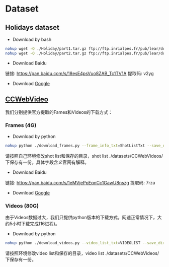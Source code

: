 # Dataset
## Holidays dataset
- Download by bash
```bash
nohup wget -O ./Holiday/part1.tar.gz ftp://ftp.inrialpes.fr/pub/lear/douze/data/jpg1.tar.gz > ./logs/download_jpg1.log &
nohup wget -O ./Holiday/part2.tar.gz ftp://ftp.inrialpes.fr/pub/lear/douze/data/jpg2.tar.gz > ./logs/download_jpg1.log &
```
- Download Baidu

链接: https://pan.baidu.com/s/18esE4psVuo8ZAB_Tc1TV1A 提取码: v2yg

- Download [Google](https://drive.google.com/drive/folders/1_DeVw45sR9BoJe1xojUfUX0DB3BMeCJS?usp=sharing)

## [CCWebVideo](http://vireo.cs.cityu.edu.hk/webvideo/Download.htm)
我们分别提供官方提取的Fames和Videos的下载方式：
### Frames (4G)
- Download by python
```bash
nohup python ./download_frames.py --frame_info_txt=ShotListTxt --save_dir='custom_dir' --num_processes=16
``` 
请按照自己环境修改shot list和保存的目录，shot list ./datasets/CCWebVideos/ 下保存有一份。具体字段含义官网有解释。

- Download Baidu

链接: https://pan.baidu.com/s/1eMVjePpEqnCc1GawU8nszg 提取码: 7rza

- Download [Google](https://drive.google.com/open?id=1Cz1XlY1xnRpjmzkrotgJmu0AceCaAToS)
### Videos (80G)
由于Videos数据过大，我们只提供python版本的下载方式。网速正常情况下，大约5小时下载完成(16进程)。
- Download by python
```bash
nohup python ./download_videos.py --video_list_txt=VIDEOLIST --save_dir='custom_dir' --num_processes=16 > ./download_videos.log &
```
请按照环境修改video list和保存的目录，video list ./datasets/CCWebVideos/ 下保存有一份。
